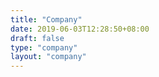 ```yaml
---
title: "Company"
date: 2019-06-03T12:28:50+08:00
draft: false
type: "company"
layout: "company"
---
```



